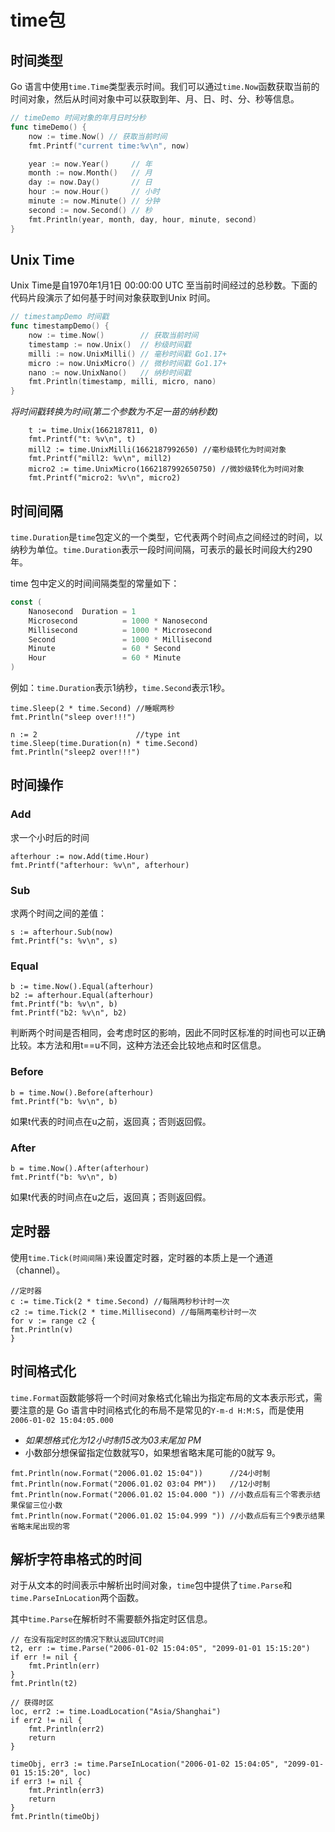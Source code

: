 # time包

## 时间类型

Go 语言中使用`time.Time`类型表示时间。我们可以通过`time.Now`函数获取当前的时间对象，然后从时间对象中可以获取到年、月、日、时、分、秒等信息。

```go
// timeDemo 时间对象的年月日时分秒
func timeDemo() {
	now := time.Now() // 获取当前时间
	fmt.Printf("current time:%v\n", now)

	year := now.Year()     // 年
	month := now.Month()   // 月
	day := now.Day()       // 日
	hour := now.Hour()     // 小时
	minute := now.Minute() // 分钟
	second := now.Second() // 秒
	fmt.Println(year, month, day, hour, minute, second)
}
```

## Unix Time

Unix Time是自1970年1月1日 00:00:00 UTC 至当前时间经过的总秒数。下面的代码片段演示了如何基于时间对象获取到Unix 时间。

```go
// timestampDemo 时间戳
func timestampDemo() {
	now := time.Now()        // 获取当前时间
	timestamp := now.Unix()  // 秒级时间戳
	milli := now.UnixMilli() // 毫秒时间戳 Go1.17+
	micro := now.UnixMicro() // 微秒时间戳 Go1.17+
	nano := now.UnixNano()   // 纳秒时间戳
	fmt.Println(timestamp, milli, micro, nano)
}
```

*将时间戳转换为时间(第二个参数为不足一苗的纳秒数)*

```
	t := time.Unix(1662187811, 0)
	fmt.Printf("t: %v\n", t)
	mill2 := time.UnixMilli(1662187992650) //毫秒级转化为时间对象
	fmt.Printf("mill2: %v\n", mill2)
	micro2 := time.UnixMicro(1662187992650750) //微妙级转化为时间对象
	fmt.Printf("micro2: %v\n", micro2)
```

## 时间间隔

`time.Duration`是`time`包定义的一个类型，它代表两个时间点之间经过的时间，以纳秒为单位。`time.Duration`表示一段时间间隔，可表示的最长时间段大约290年。

time 包中定义的时间间隔类型的常量如下：

```go
const (
    Nanosecond  Duration = 1
    Microsecond          = 1000 * Nanosecond
    Millisecond          = 1000 * Microsecond
    Second               = 1000 * Millisecond
    Minute               = 60 * Second
    Hour                 = 60 * Minute
)
```

例如：`time.Duration`表示1纳秒，`time.Second`表示1秒。

```
time.Sleep(2 * time.Second) //睡眠两秒
fmt.Println("sleep over!!!")

n := 2 						//type int
time.Sleep(time.Duration(n) * time.Second)
fmt.Println("sleep2 over!!!")
```

## 时间操作

### Add

求一个小时后的时间

```
afterhour := now.Add(time.Hour)
fmt.Printf("afterhour: %v\n", afterhour)
```

### Sub

求两个时间之间的差值：

```
s := afterhour.Sub(now)
fmt.Printf("s: %v\n", s)
```

### Equal

```
b := time.Now().Equal(afterhour)
b2 := afterhour.Equal(afterhour)
fmt.Printf("b: %v\n", b)
fmt.Printf("b2: %v\n", b2)
```

判断两个时间是否相同，会考虑时区的影响，因此不同时区标准的时间也可以正确比较。本方法和用t==u不同，这种方法还会比较地点和时区信息。

### Before

```
b = time.Now().Before(afterhour)
fmt.Printf("b: %v\n", b)
```

如果t代表的时间点在u之前，返回真；否则返回假。

### After

```
b = time.Now().After(afterhour)
fmt.Printf("b: %v\n", b)
```

如果t代表的时间点在u之后，返回真；否则返回假。

## 定时器

使用`time.Tick(时间间隔)`来设置定时器，定时器的本质上是一个通道（channel）。

```
//定时器
c := time.Tick(2 * time.Second) //每隔两秒秒计时一次
c2 := time.Tick(2 * time.Millisecond) //每隔两毫秒计时一次
for v := range c2 {
fmt.Println(v)
}
```

## 时间格式化

`time.Format`函数能够将一个时间对象格式化输出为指定布局的文本表示形式，需要注意的是 Go 语言中时间格式化的布局不是常见的`Y-m-d H:M:S`，而是使用 `2006-01-02 15:04:05.000`

- *如果想格式化为12小时制15改为03末尾加 PM*
- 小数部分想保留指定位数就写0，如果想省略末尾可能的0就写 9。

```
fmt.Println(now.Format("2006.01.02 15:04"))      //24小时制
fmt.Println(now.Format("2006.01.02 03:04 PM"))   //12小时制
fmt.Println(now.Format("2006.01.02 15:04.000 ")) //小数点后有三个零表示结果保留三位小数
fmt.Println(now.Format("2006.01.02 15:04.999 ")) //小数点后有三个9表示结果省略末尾出现的零
```

## 解析字符串格式的时间

对于从文本的时间表示中解析出时间对象，`time`包中提供了`time.Parse`和`time.ParseInLocation`两个函数。

其中`time.Parse`在解析时不需要额外指定时区信息。

```
// 在没有指定时区的情况下默认返回UTC时间
t2, err := time.Parse("2006-01-02 15:04:05", "2099-01-01 15:15:20")
if err != nil {
	fmt.Println(err)
}
fmt.Println(t2)
```

```
// 获得时区
loc, err2 := time.LoadLocation("Asia/Shanghai")
if err2 != nil {
	fmt.Println(err2)
	return
}
```

```
timeObj, err3 := time.ParseInLocation("2006-01-02 15:04:05", "2099-01-01 15:15:20", loc)
if err3 != nil {
	fmt.Println(err3)
	return
}
fmt.Println(timeObj)
```

